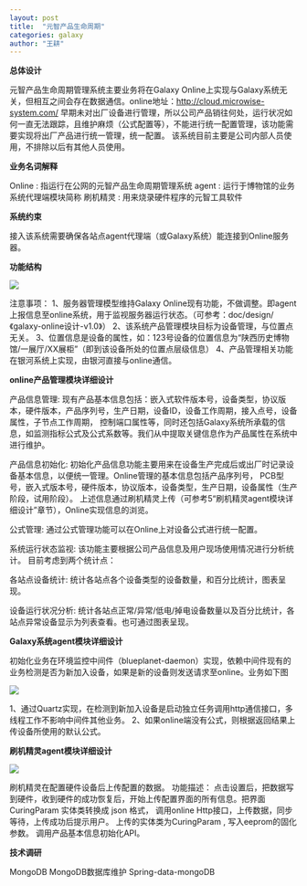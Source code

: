 ```yaml
---
layout: post
title:  "元智产品生命周期"
categories: galaxy
author: "王耕"
---
```


**总体设计**

  元智产品生命周期管理系统主要业务将在Galaxy Online上实现与Galaxy系统无关，但相互之间会存在数据通信。online地址：http://cloud.microwise-system.com/
  早期未对出厂设备进行管理，所以公司产品销往何处，运行状况如何一直无法跟踪，且维护麻烦（公式配置等），不能进行统一配置管理，该功能需要实现将出厂产品进行统一管理，统一配置。
  该系统目前主要是公司内部人员使用，不排除以后有其他人员使用。
  
**业务名词解释**

  Online :	指运行在公网的元智产品生命周期管理系统
  agent :	运行于博物馆的业务系统代理端模块简称
  刷机精灵 :	用来烧录硬件程序的元智工具软件
  
**系统约束**
	
  接入该系统需要确保各站点agent代理端（或Galaxy系统）能连接到Online服务器。
	
**功能结构**

  ![]({{site.mirror_url}}/assets/uploads/2015-02-25-products-cloud1.jpg)  
  
  注意事项：
  	1、服务器管理模型维持Galaxy Online现有功能，不做调整。即agent上报信息至online系统，用于监视服务器运行状态。（可参考：doc/design/《galaxy-online设计-v1.0》）
	2、该系统产品管理模块目标为设备管理，与位置点无关。
	3、位置信息是设备的属性，如：123号设备的位置信息为“陕西历史博物馆/一展厅/XX展柜”（即到该设备所处的位置点层级信息）
	4、产品管理相关功能在银河系统上实现，由银河直接与online通信。
	
**online产品管理模块详细设计**

  产品信息管理:
  现有产品基本信息包括：嵌入式软件版本号，设备类型，协议版本，硬件版本，产品序列号，生产日期，设备ID，设备工作周期，接入点号，设备属性，子节点工作周期，
  控制端口属性等，同时还包括Galaxy系统所承载的信息，如监测指标公式及公式系数等。我们从中提取关键信息作为产品属性在系统中进行维护。

  产品信息初始化:
  初始化产品信息功能主要用来在设备生产完成后或出厂时记录设备基本信息，以便统一管理。Online管理的基本信息包括产品序列号，
  PCB型号，嵌入式版本号，硬件版本，协议版本，设备类型，生产日期，设备属性（生产阶段，试用阶段）。
  上述信息通过刷机精灵上传（可参考5“刷机精灵agent模块详细设计”章节），Online实现信息的浏览。
  	
  公式管理:
  通过公式管理功能可以在Online上对设备公式进行统一配置。
  
  系统运行状态监视:
  该功能主要根据公司产品信息及用户现场使用情况进行分析统计。
  目前考虑到两个统计点：
  	
  各站点设备统计:
  统计各站点各个设备类型的设备数量，和百分比统计，图表呈现。
  	
  设备运行状况分析:
  统计各站点正常/异常/低电/掉电设备数量以及百分比统计，各站点异常设备显示为列表查看。也可通过图表呈现。
  
**Galaxy系统agent模块详细设计**
	
  初始化业务在环境监控中间件（blueplanet-daemon）实现，依赖中间件现有的业务检测是否为新加入设备，如果是新的设备则发送请求至online。业务如下图
	
  ![]({{site.mirror_url}}/assets/uploads/2015-02-25-products-cloud2.jpg)
  
  1、通过Quartz实现，在检测到新加入设备是启动独立任务调用http通信接口，多线程工作不影响中间件其他业务。
  2、如果online端没有公式，则根据返回结果上传设备所使用的默认公式。
  
**刷机精灵agent模块详细设计**
	
  ![]({{site.mirror_url}}/assets/uploads/2015-02-25-products-cloud3.jpg)
  
  刷机精灵在配置硬件设备后上传配置的数据。
  功能描述：
  点击设置后，把数据写到硬件，收到硬件的成功恢复后，开始上传配置界面的所有信息。把界面 CuringParam 实体类转换成 json 格式，
  调用online Http接口，上传数据，同步等待，上传成功后提示用户。
  上传的实体类为CuringParam , 写入eeprom的固化参数。
  调用产品基本信息初始化API。
  	
**技术调研**
  
  MongoDB
  MongoDB数据库维护
  Spring-data-mongoDB
  